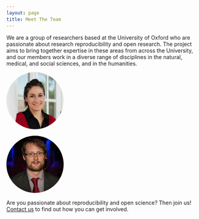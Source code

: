 ```yaml
---
layout: page
title: Meet The Team
---
```


We are a group of researchers based at the University of Oxford who are passionate about research reproducibility and open research. The project aims to bring together expertise in these areas from across the University, and our members work in a diverse range of disciplines in the natural, medical, and social sciences, and in the humanities.


<div class="container">

<div class="row">

<div class="col-lg-6">

<a href="./laura-fortunato"><img src="./img/profile-pic_laura-fortunato.jpg" style="border-radius: 50%;
    width: 150px;
    height: 150px;"/></a>

</div>


<div class="col-lg-6">

<a href="./martin-john-hadley"><img src="./img/profile-pic_martin-john-hadley.jpg" style="border-radius: 50%;
    width: 150px;
    height: 150px;"/></a>

</div>


</div>

</div>


Are you passionate about reproducibility and open science? Then join us! [Contact us](http://rroxford.github.io/contact) to find out how you can get involved.